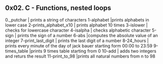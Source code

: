 ## 0x02. C - Functions, nested loops
0._putchar | prints a string of characters
1-alphabet |prints alphabets in lower case
2-prints_alphabet_x10 | prints alphabet 10 times
3-islower | checks for lowercase character 
4-isalpha | checks alphabetic character
5-sign | prints the sign of a number
6-abs |computes the absolute value of an integer
7-print_last_digit | prints the last digit of a number
8-24_hours | prints every minute of the day of jack bauer starting form 00:00 to 23:59
9-times_table |prints 9 times table starting from 0
10-add | adds two integers and returs the result
11-print_to_98 |prints all natural numbers from n to 98 
